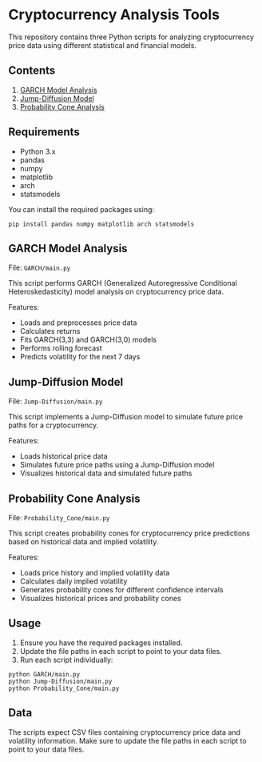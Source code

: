 # Cryptocurrency Analysis Tools

This repository contains three Python scripts for analyzing cryptocurrency price data using different statistical and financial models.

## Contents

1. [GARCH Model Analysis](#garch-model-analysis)
2. [Jump-Diffusion Model](#jump-diffusion-model)
3. [Probability Cone Analysis](#probability-cone-analysis)

## Requirements

- Python 3.x
- pandas
- numpy
- matplotlib
- arch
- statsmodels

You can install the required packages using:

```
pip install pandas numpy matplotlib arch statsmodels
```

## GARCH Model Analysis

File: `GARCH/main.py`

This script performs GARCH (Generalized Autoregressive Conditional Heteroskedasticity) model analysis on cryptocurrency price data.

Features:
- Loads and preprocesses price data
- Calculates returns
- Fits GARCH(3,3) and GARCH(3,0) models
- Performs rolling forecast
- Predicts volatility for the next 7 days

## Jump-Diffusion Model

File: `Jump-Diffusion/main.py`

This script implements a Jump-Diffusion model to simulate future price paths for a cryptocurrency.

Features:
- Loads historical price data
- Simulates future price paths using a Jump-Diffusion model
- Visualizes historical data and simulated future paths

## Probability Cone Analysis

File: `Probability_Cone/main.py`

This script creates probability cones for cryptocurrency price predictions based on historical data and implied volatility.

Features:
- Loads price history and implied volatility data
- Calculates daily implied volatility
- Generates probability cones for different confidence intervals
- Visualizes historical prices and probability cones

## Usage

1. Ensure you have the required packages installed.
2. Update the file paths in each script to point to your data files.
3. Run each script individually:

```
python GARCH/main.py
python Jump-Diffusion/main.py
python Probability_Cone/main.py
```

## Data

The scripts expect CSV files containing cryptocurrency price data and volatility information. Make sure to update the file paths in each script to point to your data files.
